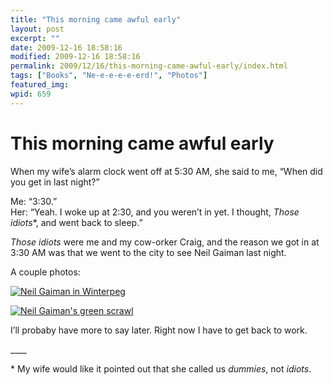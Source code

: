```yaml
---
title: "This morning came awful early"
layout: post
excerpt: ""
date: 2009-12-16 18:58:16
modified: 2009-12-16 18:58:16
permalink: 2009/12/16/this-morning-came-awful-early/index.html
tags: ["Books", "Ne-e-e-e-e-erd!", "Photos"]
featured_img: 
wpid: 659
---
```


# This morning came awful early

When my wife’s alarm clock went off at 5:30 AM, she said to me, “When did you get in last night?”

Me: “3:30.”  
Her: “Yeah. I woke up at 2:30, and you weren’t in yet. I thought, *Those idiots*\*, and went back to sleep.”

*Those idiots* were me and my cow-orker Craig, and the reason we got in at 3:30 AM was that we went to the city to see Neil Gaiman last night.

A couple photos:

[![Neil Gaiman in Winterpeg](http://farm3.static.flickr.com/2710/4190966744_b93c1aa0bc.jpg)](http://www.flickr.com/photos/pj/4190966744/ "Neil Gaiman in Winterpeg by Patrick Johanneson, on Flickr")

[![Neil Gaiman's green scrawl](http://farm3.static.flickr.com/2548/4190968076_5612cddc52.jpg)](http://www.flickr.com/photos/pj/4190968076/ "Neil Gaiman's green scrawl by Patrick Johanneson, on Flickr")

I’ll probaby have more to say later. Right now I have to get back to work.

\_\_\_\_

\* My wife would like it pointed out that she called us *dummies*, not *idiots*.